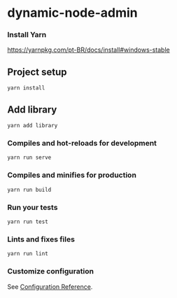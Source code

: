 # dynamic-node-admin

### Install Yarn
https://yarnpkg.com/pt-BR/docs/install#windows-stable

## Project setup
```
yarn install
```

## Add library
```
yarn add library
```

### Compiles and hot-reloads for development
```
yarn run serve
```

### Compiles and minifies for production
```
yarn run build
```

### Run your tests
```
yarn run test
```

### Lints and fixes files
```
yarn run lint
```

### Customize configuration
See [Configuration Reference](https://cli.vuejs.org/config/).

